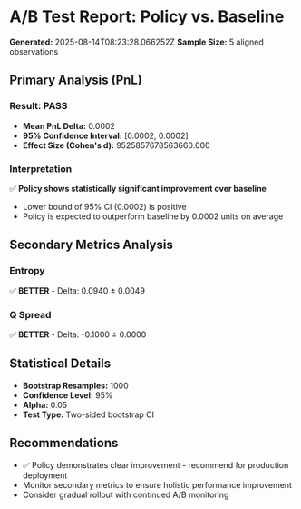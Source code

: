 # A/B Test Report: Policy vs. Baseline

**Generated:** 2025-08-14T08:23:28.066252Z
**Sample Size:** 5 aligned observations

## Primary Analysis (PnL)

### Result: **PASS**

- **Mean PnL Delta:** 0.0002
- **95% Confidence Interval:** [0.0002, 0.0002]
- **Effect Size (Cohen's d):** 9525857678563660.000

### Interpretation

✅ **Policy shows statistically significant improvement over baseline**
- Lower bound of 95% CI (0.0002) is positive
- Policy is expected to outperform baseline by 0.0002 units on average

## Secondary Metrics Analysis

### Entropy
✅ **BETTER** - Delta: 0.0940 ± 0.0049

### Q Spread
✅ **BETTER** - Delta: -0.1000 ± 0.0000


## Statistical Details

- **Bootstrap Resamples:** 1000
- **Confidence Level:** 95%
- **Alpha:** 0.05
- **Test Type:** Two-sided bootstrap CI

## Recommendations

- ✅ Policy demonstrates clear improvement - recommend for production deployment
- Monitor secondary metrics to ensure holistic performance improvement
- Consider gradual rollout with continued A/B monitoring